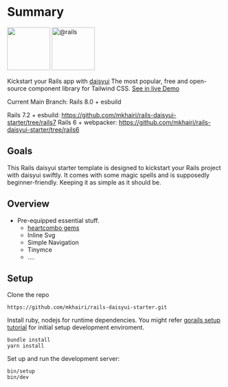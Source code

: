 # Summary

<span>
  <img src="https://raw.githubusercontent.com/saadeghi/daisyui-images/master/images/daisyui-logo/favicon-192.png" alt="" style="max-width: 100%;" width="100" height="100">
</span>
<span>
  <img itemprop="image" class="avatar" src="https://avatars.githubusercontent.com/u/4223?s=200&amp;v=4" width="100" height="100" alt="@rails" style="max-width: 100%;">
</span>

Kickstart your Rails app with [daisyui](https://daisyui.com/) The most popular, free and open-source component library for Tailwind CSS.
[See in live Demo](https://daisyui.labs.my/)

Current Main Branch: Rails 8.0 + esbuild

Rails 7.2 + esbuild: https://github.com/mkhairi/rails-daisyui-starter/tree/rails7
Rails 6 + webpacker: https://github.com/mkhairi/rails-daisyui-starter/tree/rails6

## Goals

This Rails daisyui starter template is designed to kickstart your Rails project with daisyui swiftly. It comes with some magic spells and is supposedly beginner-friendly. Keeping it as simple as it should be.

## Overview

- Pre-equipped essential stuff.
  - [heartcombo gems](https://github.com/heartcombo)
  - Inline Svg
  - Simple Navigation
  - Tinymce
  - ....

## Setup

Clone the repo

```
https://github.com/mkhairi/rails-daisyui-starter.git
```

Install ruby, nodejs for runtime dependencies. You might refer [gorails setup tutorial](https://gorails.com/setup) for initial setup development enviroment.

```
bundle install
yarn install
```

Set up and run the development server:

```
bin/setup
bin/dev
```
